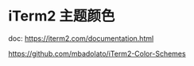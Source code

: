 # iTerm2 主题颜色

doc: https://iterm2.com/documentation.html

https://github.com/mbadolato/iTerm2-Color-Schemes
